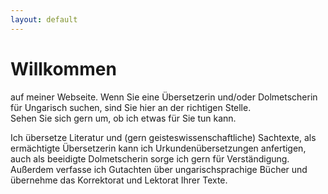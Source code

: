 ```yaml
---
layout: default
---
```


<h1> Willkommen</h1>
auf meiner Webseite. Wenn Sie eine Übersetzerin und/oder Dolmetscherin für Ungarisch suchen, sind Sie hier an der richtigen Stelle.<br>
Sehen Sie sich gern um, ob ich etwas für Sie tun kann.

Ich übersetze Literatur und (gern geisteswissenschaftliche) Sachtexte, als ermächtigte Übersetzerin kann ich Urkundenübersetzungen anfertigen, auch als beeidigte Dolmetscherin sorge ich gern für Verständigung. <br> Außerdem verfasse ich Gutachten über ungarischsprachige Bücher und übernehme das Korrektorat und Lektorat Ihrer Texte. 

